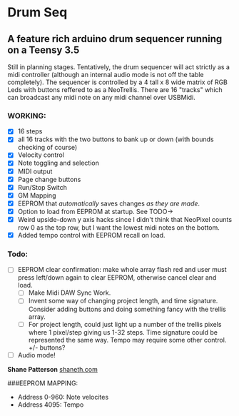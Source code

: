 # Drum Seq

## A feature rich arduino drum sequencer running on a Teensy 3.5

Still in planning stages. Tentatively, the drum sequencer will act strictly as a midi controller (although an internal audio mode is not off the table completely).
The sequencer is controlled by a 4 tall x 8 wide matrix of RGB Leds with buttons reffered to as a NeoTrellis.
There are 16 "tracks" which can broadcast any midi note on any midi channel over USBMidi.

### WORKING:

- [x] 16 steps
- [x] all 16 tracks with the two buttons to bank up or down (with bounds checking of course)
- [x] Velocity control
- [x] Note toggling and selection
- [x] MIDI output
- [x] Page change buttons
- [x] Run/Stop Switch
- [x] GM Mapping
- [x] EEPROM that _automatically_ saves changes _as they are made_.
- [x] Option to load from EEPROM at startup. See TODO->
- [x] Weird upside-down y axis hacks since I didn't think that NeoPixel counts row 0 as the top row, but I want the lowest midi notes on the bottom.
- [x] Added tempo control with EEPROM recall on load.

### Todo:

- [ ] EEPROM clear confirmation: make whole array flash red and user must press left/down again to clear EEPROM, otherwise cancel clear and load.
  - [ ] Make Midi DAW Sync Work.
  - [ ] Invent some way of changing project length, and time signature. Consider adding buttons and doing something fancy with the trellis array.
  - [ ] For project length, could just light up a number of the trellis pixels where 1 pixel/step giving us 1-32 steps. Time signature could be represented the same way. Tempo may require some other control. +/- buttons?
- [ ] Audio mode!

**Shane Patterson**
[shaneth.com](http://shaneth.com)

###EEPROM MAPPING:

- Address 0-960: Note velocites
- Address 4095: Tempo
